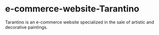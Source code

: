 # e-commerce-website-Tarantino
Tarantino is an e-commerce website specialized in the sale of artistic and decorative paintings.
